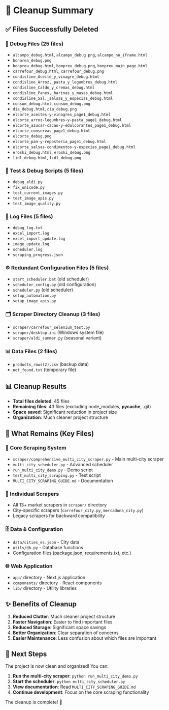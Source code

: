 # 🧹 Cleanup Summary

## ✅ Files Successfully Deleted

### 🐛 Debug Files (25 files)
- `alcampo_debug.html`, `alcampo_debug.png`, `alcampo_no_iframe.html`
- `bonarea_debug.png`
- `bonpreu_debug.html`, `bonpreu_debug.png`, `bonpreu_main_page.html`
- `carrefour_debug.html`, `carrefour_debug.png`
- `condisline_Aceite_y_vinagre_debug.html`
- `condisline_Arroz,_pasta_y_legumbres_debug.html`
- `condisline_Caldo_y_cremas_debug.html`
- `condisline_Panes,_harinas_y_masas_debug.html`
- `condisline_Sal,_salsas_y_especias_debug.html`
- `consum_debug.html`, `consum_debug.png`
- `dia_debug.html`, `dia_debug.png`
- `elcorte_aceites-y-vinagres_page1_debug.html`
- `elcorte_arroz-legumbres-y-pasta_page1_debug.html`
- `elcorte_azucar-cacao-y-edulcorantes_page1_debug.html`
- `elcorte_conservas_page1_debug.html`
- `elcorte_debug.png`
- `elcorte_pan-y-reposteria_page1_debug.html`
- `elcorte_salsas-condimentos-y-especias_page1_debug.html`
- `eroski_debug.html`, `eroski_debug.png`
- `lidl_debug.html`, `lidl_debug.png`

### 🧪 Test & Debug Scripts (5 files)
- `debug_aldi.py`
- `fix_unicode.py`
- `test_current_images.py`
- `test_image_apis.py`
- `test_image_quality.py`

### 📝 Log Files (5 files)
- `debug_log.txt`
- `excel_import.log`
- `excel_import_update.log`
- `image_update.log`
- `scheduler.log`
- `scraping_progress.json`

### ⚙️ Redundant Configuration Files (5 files)
- `start_scheduler.bat` (old scheduler)
- `scheduler_config.py` (old configuration)
- `scheduler.py` (old scheduler)
- `setup_automation.py`
- `setup_image_apis.py`

### 🗂️ Scraper Directory Cleanup (3 files)
- `scraper/carrefour_selenium_test.py`
- `scraper/desktop.ini` (Windows system file)
- `scraper/aldi_summer.py` (seasonal variant)

### 📊 Data Files (2 files)
- `products_rows(2).csv` (backup data)
- `not_found.txt` (temporary file)

## 📊 Cleanup Results

- **Total files deleted**: 45 files
- **Remaining files**: 43 files (excluding node_modules, __pycache__, .git)
- **Space saved**: Significant reduction in project size
- **Organization**: Much cleaner project structure

## 🎯 What Remains (Key Files)

### 🚀 Core Scraping System
- `scraper/comprehensive_multi_city_scraper.py` - Main multi-city scraper
- `multi_city_scheduler.py` - Advanced scheduler
- `run_multi_city_demo.py` - Demo script
- `test_multi_city_scraping.py` - Test script
- `MULTI_CITY_SCRAPING_GUIDE.md` - Documentation

### 🏪 Individual Scrapers
- All 13+ market scrapers in `scraper/` directory
- City-specific scrapers (`carrefour_city.py`, `mercadona_city.py`)
- Legacy scrapers for backward compatibility

### 🗄️ Data & Configuration
- `data/cities_es.json` - City data
- `utils/db.py` - Database functions
- Configuration files (package.json, requirements.txt, etc.)

### 🌐 Web Application
- `app/` directory - Next.js application
- `components/` directory - React components
- `lib/` directory - Utility libraries

## ✨ Benefits of Cleanup

1. **Reduced Clutter**: Much cleaner project structure
2. **Faster Navigation**: Easier to find important files
3. **Reduced Storage**: Significant space savings
4. **Better Organization**: Clear separation of concerns
5. **Easier Maintenance**: Less confusion about which files are important

## 🔄 Next Steps

The project is now clean and organized! You can:

1. **Run the multi-city scraper**: `python run_multi_city_demo.py`
2. **Start the scheduler**: `python multi_city_scheduler.py`
3. **View documentation**: Read `MULTI_CITY_SCRAPING_GUIDE.md`
4. **Continue development**: Focus on the core scraping functionality

The cleanup is complete! 🎉
